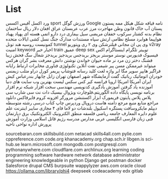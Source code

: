 # List
ورد اکسل آفیس اکسس 
sport ورزش گوگل Google نامه قیافه شکل هیکل 
ممه پستون پستان
آب خاک قانون وطن مهاجرت مرز عرب عربستان عراق افغان دلار ریال ساختمان نظام بدنه کشتار سرکوب خفقان مریضی سیل بیماری درد دارو اتمی هسته ای پهپاد پهباد هواپیما هوابرد مسلح نظامی ارتش سپاه
 مستندات مدارک جنگ نسل کشی ایالات متحده کمونیست روسیه هند
تونل tunnel وی پی ان مجانی فیلترشکن وی ۲ ری ویتوریو v2ray امنیت
keyword
اخبار خبر train عمیق deep sex
توییتر تلگرام اینستاگرام اکس فیسبوک فدیورس نوستر موستر بریجز بریدجس بریدجیز بریدجز شغال سگ فحش زیبا قشنگ دختر زن مرد نر ماده حیوان خواندن نوشتن
دانش معرفت بشر گران هرکس میتواند غیرممکن مسن پیر شیمی نفت آنلاین تکنولوژی فناوری مخابرات ارتباط رایانه فراگیر هایپر سوپر مگا ابر واژه لغت کلید رسانه فتوشاپ پریمر کورل دراو متلب زیمنس خودران اتوماتیک رباتیک گفت آزمایشگاه شهر اصفهان تهران زابل چابهار بندرعباس کیش ایران آمریکا امریکا اروپا فرانسه کیر کس سکس
لیست بهترین وب سایت های دنیا آموزنده یاد گرفتن آموزش یادگیری کدنویسی مهندسی سخت افزار شبکه نرم افزار برنامه نویسی پایگاه داده الگوریتم،فلوچارت ویژوال بیسیک دات نت سی شارپ سی پلاس پلاس پایتون فریمورک ابزار اکستنشن مرورگر افزونه کروم فایرفاکس دانلود مراجع منابع منبع مرجع دامنه هاست دروپال وردپرس چاپ کتاب درسی رشته متوسطه دیپلم مایکروسافت پستگره اسکیول بلندشات دو
لاما فای ۴ مجازی سایبر اینترنت علم علوم دایره المعارف جامعه ریاضی فلسفه منطق الکترونیک الکتروتکنیک برق دپارتمان فنی زبان فارسی انگلیسی عربی مدارس مدرسه رژیم قاتل اسلامی وزارت آموزش پرورش اداره نواحی ناحیه

sourcebaran.com
skillsbuild.com
netacad skills4all.com
pylie.com
cppreference.com
code.org
khanacademy.org
chap.sch.ir
libgen.is
sci-hub.se
learn.microsoft.com
mongodb.com
postgresql.com
pythonanywhere.com
cloudflare.com
archlinux.org
learning coding programming software hardware network database administrator engineering knowledgeable in python
Django
get postman
docker
Salesforce
drupal CMS
burpsuite
wappylyzer 
aws.com
oracle cloud
https://ollama.com/library/phi4
deepseek
codeacademy
edx
gitlab
